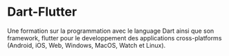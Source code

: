 # Dart-Flutter
Une formation sur la programmation avec le language Dart ainsi que son framework, flutter pour le developpement des applications cross-platforms (Android, iOS, Web, Windows, MacOS, Watch et Linux).

